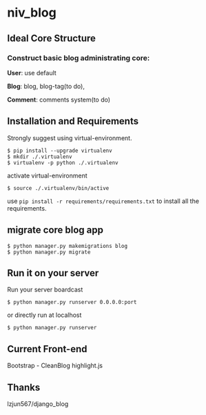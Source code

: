 # niv_blog 

## Ideal Core Structure 
### Construct basic blog administrating core:
**User**: use default

**Blog**: blog, blog-tag(to do),

**Comment**: comments system(to do)


## Installation and Requirements
Strongly suggest using virtual-environment.
```
$ pip install --upgrade virtualenv
$ mkdir ./.virtualenv
$ virtualenv -p python ./.virtualenv
```
activate virtual-environment
```
$ source ./.virtualenv/bin/active
```

use `pip install -r requirements/requirements.txt` to install all the requirements.
## migrate core blog app
```
$ python manager.py makemigrations blog
$ python manager.py migrate
```
## Run it on your server
Run your server boardcast
```
$ python manager.py runserver 0.0.0.0:port
```
or directly run at localhost
```
$ python manager.py runserver
```

## Current Front-end
Bootstrap - CleanBlog
highlight.js

## Thanks
lzjun567/django_blog
